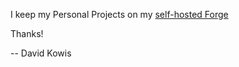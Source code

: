 I keep my Personal Projects on my [self-hosted Forge](https://forge.light.kow.is/dkowis)

Thanks!

-- David Kowis
